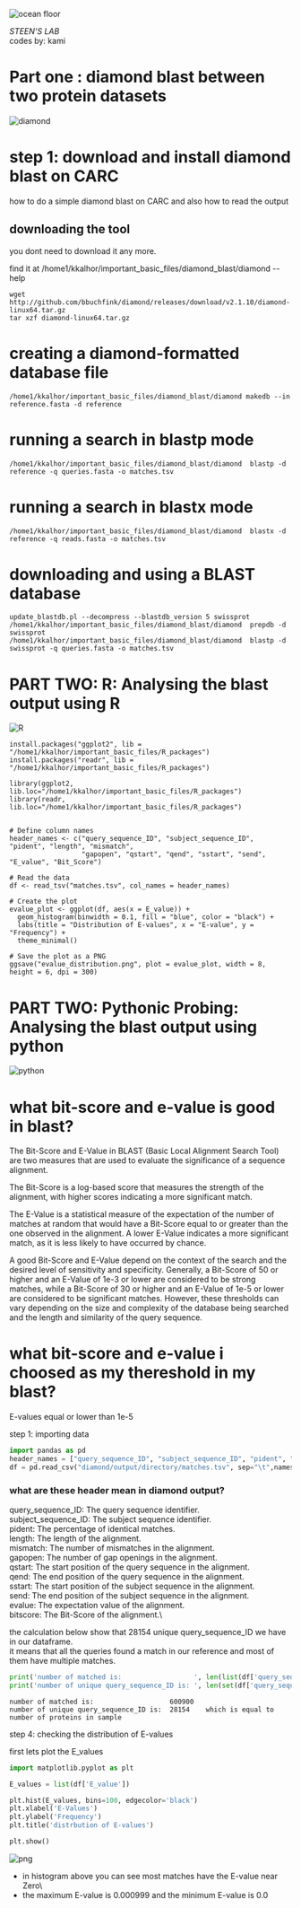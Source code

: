 ![ocean floor](images/intro_title.png)

*STEEN'S LAB*\
codes by: kami

# Part one : diamond blast between two protein datasets
![diamond](images/diamond.png)


# step 1: download and install diamond blast on CARC
how to do a simple diamond blast on CARC and also how to read the output


## downloading the tool
you dont need to download it any more.

find it at /home1/kkalhor/important_basic_files/diamond_blast/diamond --help
```
wget http://github.com/bbuchfink/diamond/releases/download/v2.1.10/diamond-linux64.tar.gz
tar xzf diamond-linux64.tar.gz
```

# creating a diamond-formatted database file
```
/home1/kkalhor/important_basic_files/diamond_blast/diamond makedb --in reference.fasta -d reference
```

# running a search in blastp mode
```
/home1/kkalhor/important_basic_files/diamond_blast/diamond  blastp -d reference -q queries.fasta -o matches.tsv
```

# running a search in blastx mode
```
/home1/kkalhor/important_basic_files/diamond_blast/diamond  blastx -d reference -q reads.fasta -o matches.tsv
```

# downloading and using a BLAST database
```
update_blastdb.pl --decompress --blastdb_version 5 swissprot
/home1/kkalhor/important_basic_files/diamond_blast/diamond  prepdb -d swissprot
/home1/kkalhor/important_basic_files/diamond_blast/diamond  blastp -d swissprot -q queries.fasta -o matches.tsv
```


# PART TWO: R: Analysing the blast output using R
![R](images/Banner-R.png)

```
install.packages("ggplot2", lib = "/home1/kkalhor/important_basic_files/R_packages")
install.packages("readr", lib = "/home1/kkalhor/important_basic_files/R_packages")

library(ggplot2, lib.loc="/home1/kkalhor/important_basic_files/R_packages")
library(readr, lib.loc="/home1/kkalhor/important_basic_files/R_packages")


# Define column names
header_names <- c("query_sequence_ID", "subject_sequence_ID", "pident", "length", "mismatch",
                  "gapopen", "qstart", "qend", "sstart", "send", "E_value", "Bit_Score")

# Read the data
df <- read_tsv("matches.tsv", col_names = header_names)

# Create the plot
evalue_plot <- ggplot(df, aes(x = E_value)) +
  geom_histogram(binwidth = 0.1, fill = "blue", color = "black") +
  labs(title = "Distribution of E-values", x = "E-value", y = "Frequency") +
  theme_minimal()

# Save the plot as a PNG
ggsave("evalue_distribution.png", plot = evalue_plot, width = 8, height = 6, dpi = 300)
```


# PART TWO: Pythonic Probing: Analysing the blast output using python
![python](images/python_logo.png)

# what bit-score and e-value is good in blast?

The Bit-Score and E-Value in BLAST (Basic Local Alignment Search Tool) are two measures that are used to evaluate the significance of a sequence alignment.

The Bit-Score is a log-based score that measures the strength of the alignment, with higher scores indicating a more significant match.

The E-Value is a statistical measure of the expectation of the number of matches at random that would have a Bit-Score equal to or greater than the one observed in the alignment. A lower E-Value indicates a more significant match, as it is less likely to have occurred by chance.

A good Bit-Score and E-Value depend on the context of the search and the desired level of sensitivity and specificity. Generally, a Bit-Score of 50 or higher and an E-Value of 1e-3 or lower are considered to be strong matches, while a Bit-Score of 30 or higher and an E-Value of 1e-5 or lower are considered to be significant matches. However, these thresholds can vary depending on the size and complexity of the database being searched and the length and similarity of the query sequence.

# what bit-score and e-value i choosed as my thereshold in my blast?
E-values equal or lower than 1e-5


step 1: importing data


```python
import pandas as pd
header_names = ["query_sequence_ID", "subject_sequence_ID", "pident", "length", "mismatch", "gapopen", "qstart", "qend", "sstart", "send", "E_value", "Bit_Score"]
df = pd.read_csv("diamond/output/directory/matches.tsv", sep="\t",names=header_names)
```

### what are these header mean in diamond output? 
query_sequence_ID: The query sequence identifier.\
subject_sequence_ID: The subject sequence identifier.\
pident: The percentage of identical matches.\
length: The length of the alignment.\
mismatch: The number of mismatches in the alignment.\
gapopen: The number of gap openings in the alignment.\
qstart: The start position of the query sequence in the alignment.\
qend: The end position of the query sequence in the alignment.\
sstart: The start position of the subject sequence in the alignment.\
send: The end position of the subject sequence in the alignment.\
evalue: The expectation value of the alignment.\
bitscore: The Bit-Score of the alignment.\

the calculation below show that 28154 unique query_sequence_ID we have in our dataframe.\
it means that all the queries found a match in our reference and most of them have multiple matches.


```python
print('number of matched is:                  ', len(list(df['query_sequence_ID'])))
print('number of unique query_sequence_ID is: ', len(set(df['query_sequence_ID'])), '   which is equal to number of proteins in sample')

```

    number of matched is:                   600900
    number of unique query_sequence_ID is:  28154    which is equal to number of proteins in sample


step 4: checking the distribution of E-values

first lets plot the E_values


```python
import matplotlib.pyplot as plt

E_values = list(df['E_value'])

plt.hist(E_values, bins=100, edgecolor='black')
plt.xlabel('E-Values')
plt.ylabel('Frequency')
plt.title('distrbution of E-values')

plt.show()

```


    
![png](proteins_of_the_deep_files/proteins_of_the_deep_26_0.png)
    


- in histogram above you can see most matches have the E-value near Zero\
- the maximum E-value is 0.000999 and the minimum E-value is 0.0



```
